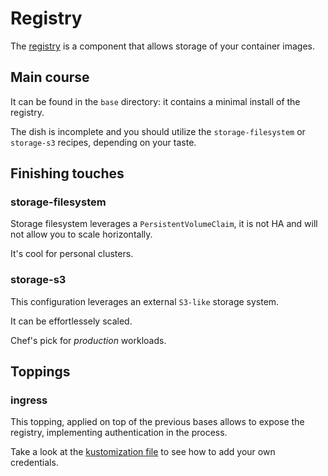 # Registry

The [registry](https://github.com/docker/distribution) is a component that allows storage of your container images.

## Main course

It can be found in the `base` directory: it contains a minimal install of the registry.

The dish is incomplete and you should utilize the `storage-filesystem` or `storage-s3` recipes, depending on your taste.

## Finishing touches

### storage-filesystem

Storage filesystem leverages a `PersistentVolumeClaim`, it is not HA and will not allow you to scale horizontally.

It's cool for personal clusters.

### storage-s3

This configuration leverages an external `S3-like` storage system.

It can be effortlessely scaled.

Chef's pick for _production_ workloads.

## Toppings

### ingress

This topping, applied on top of the previous bases allows to expose the registry, implementing authentication in the process.

Take a look at the [kustomization file](ingress/kustomization.yaml) to see how to add your own credentials.
